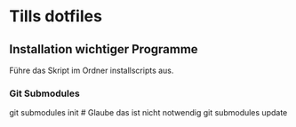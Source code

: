 # Tills dotfiles
## Installation wichtiger Programme
Führe das Skript im Ordner installscripts aus.

### Git Submodules
git submodules init # Glaube das ist nicht notwendig
git submodules update

